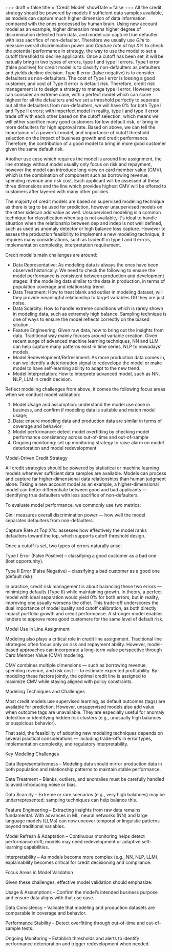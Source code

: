 +++
draft = false
title = 'Credit Model'
showDate = false
+++
All the credit strategy should be powered by models if sufficient data samples available, as models can capture much higher dimension of data information compared with the ones processed by human brain. Using new account model as an example, higher dimension means higher degree of discrimination detected from data, and model can capture true defaulter with less sacrifice of non-defaulter. Therefore we usually use *Gini* to measure overall discrimination power and *Capture rate at top X%* to check the potential performance in strategy, the way to use the model to set a cutoff threshold to decline applicants. Once a cutoff has been set, it will be natually bring in two types of errors, type I and type II errors. Type I error (false positive) for credit model is to classify non-defaulters as defaulters and yields decline decision. Type II error (false negative) is to consider defaulters as non-defaulters. The cost of Type I error is lossing a good customer, and cost of Type II error is default risk. Therefore, credit risk management is to design a strategy to manage type II error. However you can consider an extreme case, with a perfect model which can score highest for all the defaulters and we set a threshold perfectly to seperate out all the defaulters from non-defaulters, we will have 0% for both Type I and Type II errors; with imperfect model in reality, type I and type II error trade off with each other based on the cutoff selection, which means we will either sacrifice many good customers for low default risk, or bring in more defaulters for high approval rate. Based on above, we can tell the importance of a powerful model, and importance of cutoff threshold selection on the impact of business growth and credit performance. Therefore, the contribution of a good model to bring in more good customer given the same default risk. 

Another use case which requires the model is around line assignment, the line strategy without model usually only focus on risk and repayment, however the model can introduce long view on card member value (CMV), which is the combination of component such as borrowing revenue, spending revenue and risk cost. Each applicant will be assessed at these three dimensions and the line which provides highest CMV will be offered to customers after layered with many other policies. 

The majoirty of credit models are based on supervised modeling technique as there is tag to be used for prediction, however unsupervised models on the other sidecan add value as well. Unsupervised modeling is a common technique for classification when tag is not available, it's ideal to handle situation when the relationship between dep and indep is not well defined, such as used as anomaly detector or high balance loss capture. However to assess the production feasibility to implement a new modeling technique, it requires many considerations, such as  tradeoff in type I and II errors, implementation complexity, interpretation requirement.  

Credit model's main challenges are around:
- Data Representative: As modeling data is always the ones have been observed historically. We need to check the following to ensure the model performance is consistent between production and development stages: if the modeling data similar to the data in production, in terms of population coverage and relationship trend.
- Data Treatment: How to treat blank and outlier in modeling dataset, will they provide meaningful relationship to target variables OR they are just noise.
- Data Scarcity: How to handle extreme conditions which is rarely shown in modeling data, such as extremely high balance. Sampling technique is one of ways to ensure the model reflects correctly on the biased sitution. 
- Feature Engineering: Given raw data, how to bring out the insights from data. Traditional way mainly focuses around variable creation. Given recent surge of advanced machine learning techniques, NN and LLM can help capture many patterns exist in time series, NLP to nowadays' models. 
- Model Redevelopment/Refreshment: As more production data comes in, can we identify a deterioration signal to redevelope the model or make model to have self-learning ability to adapt to the new trend.
- Model Interpretation: How to interprete advanced model, such as NN, NLP, LLM in credit decision.

Reflect modeling challenges from above, it comes the following focus areas when we conduct model validation:
1. Model Usage and assumption: understand the model use case in business, and confirm if modeling data is suitable and match model usage; 
2. Data: ensure modeling data and production data are similar in terms of coverage and behavior; 
3. Model performance: detect model overfitting by checking model performance consistency across out-of-time and out-of-sample
4. Ongoing monitoring: set up monitoring strategy to raise alarm on model deterioration and model redevelopment


Model-Driven Credit Strategy

All credit strategies should be powered by statistical or machine learning models whenever sufficient data samples are available. Models can process and capture far higher-dimensional data relationships than human judgment alone. Taking a new account model as an example, a higher-dimensional model can better differentiate between good and bad applicants — identifying true defaulters with less sacrifice of non-defaulters.

To evaluate model performance, we commonly use two metrics:

Gini: measures overall discrimination power — how well the model separates defaulters from non-defaulters.

Capture Rate at Top X%: assesses how effectively the model ranks defaulters toward the top, which supports cutoff threshold design.

Once a cutoff is set, two types of errors naturally arise:

Type I Error (False Positive) – classifying a good customer as a bad one (lost opportunity).

Type II Error (False Negative) – classifying a bad customer as a good one (default risk).

In practice, credit risk management is about balancing these two errors — minimizing defaults (Type II) while maintaining growth. In theory, a perfect model with ideal separation would yield 0% for both errors, but in reality, improving one usually worsens the other. This trade-off underscores the dual importance of model quality and cutoff calibration, as both directly impact portfolio growth and credit performance. A stronger model enables lenders to approve more good customers for the same level of default risk.

Model Use in Line Assignment

Modeling also plays a critical role in credit line assignment. Traditional line strategies often focus only on risk and repayment ability. However, model-based approaches can incorporate a long-term value perspective through Card Member Value (CMV) modeling.

CMV combines multiple dimensions — such as borrowing revenue, spending revenue, and risk cost — to estimate expected profitability. By modeling these factors jointly, the optimal credit line is assigned to maximize CMV while staying aligned with policy constraints.

Modeling Techniques and Challenges

Most credit models use supervised learning, as default outcomes (tags) are available for prediction. However, unsupervised models also add value when outcome tags are unavailable. They are especially useful for anomaly detection or identifying hidden risk clusters (e.g., unusually high balances or suspicious behavior).

That said, the feasibility of adopting new modeling techniques depends on several practical considerations — including trade-offs in error types, implementation complexity, and regulatory interpretability.

Key Modeling Challenges

Data Representativeness – Modeling data should mirror production data in both population and relationship patterns to maintain stable performance.

Data Treatment – Blanks, outliers, and anomalies must be carefully handled to avoid introducing noise or bias.

Data Scarcity – Extreme or rare scenarios (e.g., very high balances) may be underrepresented; sampling techniques can help balance this.

Feature Engineering – Extracting insights from raw data remains fundamental. With advances in ML, neural networks (NN) and large language models (LLMs) can now uncover temporal or linguistic patterns beyond traditional variables.

Model Refresh & Adaptation – Continuous monitoring helps detect performance drift; models may need redevelopment or adaptive self-learning capabilities.

Interpretability – As models become more complex (e.g., NN, NLP, LLM), explainability becomes critical for credit decisioning and compliance.

Focus Areas in Model Validation

Given these challenges, effective model validation should emphasize:

Usage & Assumptions – Confirm the model’s intended business purpose and ensure data aligns with that use case.

Data Consistency – Validate that modeling and production datasets are comparable in coverage and behavior.

Performance Stability – Detect overfitting through out-of-time and out-of-sample tests.

Ongoing Monitoring – Establish thresholds and alerts to identify performance deterioration and trigger redevelopment when needed.